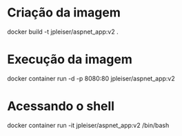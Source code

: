 # Criação da imagem
docker build -t jpleiser/aspnet_app:v2 .

# Execução da imagem
docker container run -d -p 8080:80 jpleiser/aspnet_app:v2

# Acessando o shell
docker container run -it jpleiser/aspnet_app:v2 /bin/bash
